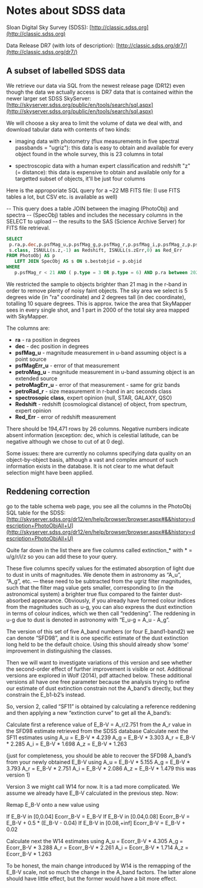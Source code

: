 # Notes about SDSS data

Sloan Digital Sky Survey (SDSS):
[http://classic.sdss.org](http://classic.sdss.org)

Data Release DR7 (with lots of description):
[http://classic.sdss.org/dr7/](http://classic.sdss.org/dr7/)


## A subset of labelled SDSS data

We retrieve our data via SQL from the newest release page (DR12) even though the data we actually access is DR7 data that is contained within the newer larger set
SDSS SkyServer:
[http://skyserver.sdss.org/public/en/tools/search/sql.aspx](http://skyserver.sdss.org/public/en/tools/search/sql.aspx)


We will choose a sky area to limit the volume of data we deal with, and download tabular data with contents of two kinds:

- imaging data with photometry (flux measurements in five spectral passbands = "ugriz"): this data is easy to obtain and available for every object found in the whole survey, this is 23 columns in total

- spectroscopic data with a human expert classification and redshift "z" (= distance): this data is expensive to obtain and available only for a targetted subset of objects, it'll be just four columns

Here is the approporiate SQL query for a ~22 MB FITS file: (I use FITS tables a lot, but CSV etc. is available as well)

-- This query does a table JOIN between the imaging (PhotoObj) and spectra
-- (SpecObj) tables and includes the necessary columns in the SELECT to upload
-- the results to the SAS (Science Archive Server) for FITS file retrieval.

```sql
SELECT 
 p.ra,p.dec,p.psfMag_u,p.psfMag_g,p.psfMag_r,p.psfMag_i,p.psfMag_z,p.psfMagErr_u,p.psfMagErr_g,p.psfMagErr_r,p.psfMagErr_i,p.psfMagErr_z,p.petroMag_u,p.petroMag_g,p.petroMag_r,p.petroMag_i,p.petroMag_z,p.petroMagErr_u,p.petroMagErr_g,p.petroMagErr_r,p.petroMagErr_i,p.petroMagErr_z,p.petroRad_r,
 s.class, ISNULL(s.z,-1) as Redshift, ISNULL(s.zErr,0) as Red_Err
FROM PhotoObj AS p
   LEFT JOIN SpecObj AS s ON s.bestobjid = p.objid
WHERE 
   p.psfMag_r < 21 AND ( p.type = 3 OR p.type = 6) AND p.ra between 202 and 207 and p.dec between 0 and 2
```

We restricted the sample to objects brighter than 21 mag in the r-band in order to remove plenty of noisy faint objects. The sky area we select is 5 degrees wide (in "ra" coordinate) and 2 degrees tall (in dec coordinate), totalling 10 square degrees. This is approx. twice the area that SkyMapper sees in every single shot, and 1 part in 2000 of the total sky area mapped with SkyMapper.

The columns are:

- **ra** - ra position in degrees
- **dec** - dec position in degrees
- **psfMag_u** - magnitude measurement in u-band assuming object is a point source
- **psfMagErr_u** - error of that measurement
- **petroMag_u** - magnitude measurement in u-band assuming object is an extended source
- **petroMagErr_u** - error of that measurement - same for griz bands
- **petroRad_r** - size measurement in r-band in arc seconds class
- **spectrosopic class**, expert opinion (null, STAR, GALAXY, QSO)
- **Redshift** - redshift (cosmological distance) of object, from spectrum, expert opinion
- **Red_Err** - error of redshift measurement

There should be 194,471 rows by 26 columns. Negative numbers indicate absent information (exception: dec, which is celestial latitude, can be negative although we chose to cut of at 0 deg).

Some issues: there are currently no columns specifying data quality on an object-by-object basis, although a vast and complex amount of such information exists in the database. It is not clear to me what default selection might have been applied.


## Reddening correction

go to the table schema web page, you see all the columns in the PhotoObj SQL table for the SDSS:   
[http://skyserver.sdss.org/dr12/en/help/browser/browser.aspx#&&history=description+PhotoObjAll+U](http://skyserver.sdss.org/dr12/en/help/browser/browser.aspx#&&history=description+PhotoObjAll+U)

Quite far down in the list there are five columns called extinction_* with * = u/g/r/i/z  so you can add these to your query.

These five columns specify values for the estimated absorption of light due to dust in units of magnitudes. We denote them in astronomy as “A_u”, “A_g”, etc. — these need to be subtracted from the ugriz filter magnitudes, such that the filter mag value gets smaller, corresponding to (in the astronomical system) a brighter true flux compared to the fainter dust-absorbed appearance. Obviously, if you already have formed colour indices from the magnitudes such as u-g, you can also express the dust extinction in terms of colour indices, which we then call “reddening”. The reddening in u-g due to dust is denoted in astronomy with “E_u-g = A_u - A_g”.

The version of this set of five A_band numbers (or four E_band1-band2) we can denote “SFD98”, and it is one specific estimate of the dust extinction long held to be the default choice. Using this should already show ‘some' improvement in distinguishing the classes.

Then we will want to investigate variations of this version and see whether the second-order effect of further improvement is visible or not. Additional versions are explored in Wolf (2014), pdf attached below. These additional versions all have one free parameter because the analysis trying to refine our estimate of dust extinction constrain not the A_band's directly, but they constrain the E_b1-b2’s instead.

So, version 2, called “SF11” is obtained by calculating a reference reddening and then applying a new “extinction curve” to get all the A_band’s:

Calculate first a reference value of   E_B-V = A_r/2.751   from the A_r value in the SFD98 estimate retrieved from the SDSS database
Calculate next the SF11 estimates using
  A_u = E_B-V * 4.239
  A_g = E_B-V * 3.303
  A_r = E_B-V * 2.285
  A_i = E_B-V * 1.698
  A_z = E_B-V * 1.263

(just for completeness, you should be able to recover the SFD98 A_band’s from your newly obtained E_B-V using
  A_u = E_B-V * 5.155
  A_g = E_B-V * 3.793
  A_r = E_B-V * 2.751
  A_i = E_B-V * 2.086
  A_z = E_B-V * 1.479
this was version 1)


Version 3 we might call W14 for now. It is a tad more complicated. We assume we already have E_B-V calculated in the previous step. Now:

Remap E_B-V onto a new value using     

If E_B-V in [0,0.04]  Ecorr_B-V = E_B-V
If E_B-V in [0.04,0.08]     Ecorr_B-V = E_B-V + 0.5 * (E_B-V - 0.04)
If E_B-V in [0.08,+inf]
Ecorr_B-V = E_B-V + 0.02

Calculate next the W14 estimates using
  A_u = Ecorr_B-V * 4.305
  A_g = Ecorr_B-V * 3.288
  A_r = Ecorr_B-V * 2.261
  A_i = Ecorr_B-V * 1.714
  A_z = Ecorr_B-V * 1.263

To be honest, the main change introduced by W14 is the remapping of the E_B-V scale, not so much the change in the A_band factors. The latter alone should have little effect, but the former would have a bit more effect.
